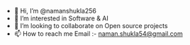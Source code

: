 - 👋 Hi, I’m @namanshukla256
- 👀 I’m interested in Software & AI
- 💞️ I’m looking to collaborate on Open source projects
- 📫 How to reach me
Email :- naman.shukla54@gmail.com

<!---
namanshukla256/namanshukla256 is a ✨ special ✨ repository because its `README.md` (this file) appears on your GitHub profile.
You can click the Preview link to take a look at your changes.
--->
